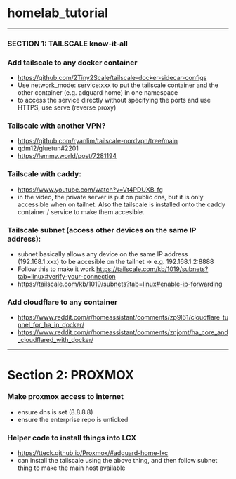 # homelab_tutorial


---
### SECTION 1: TAILSCALE know-it-all
### Add tailscale to any docker container 
- https://github.com/2Tiny2Scale/tailscale-docker-sidecar-configs
- Use network_mode: service:xxx to put the tailscale container and the other container (e.g. adguard home) in one namespace
- to access the service directly without specifying the ports and use HTTPS, use serve (reverse proxy)

### Tailscale with another VPN?
- https://github.com/ryanlim/tailscale-nordvpn/tree/main
- qdm12/gluetun#2201
- https://lemmy.world/post/7281194

### Tailscale with caddy:
- https://www.youtube.com/watch?v=Vt4PDUXB_fg
- in the video, the private server is put on public dns, but it is only accessible when on tailnet. Also the tailscale is installed onto the caddy container / service to make them accesible. 

### Tailscale subnet (access other devices on the same IP address):
- subnet basically allows any device on the same IP address (192.168.1.xxx) to be accesible on the tailnet -> e.g. 192.168.1.2:8888
- Follow this to make it work https://tailscale.com/kb/1019/subnets?tab=linux#verify-your-connection
- https://tailscale.com/kb/1019/subnets?tab=linux#enable-ip-forwarding

### Add cloudflare to any container
- https://www.reddit.com/r/homeassistant/comments/zp9l61/cloudflare_tunnel_for_ha_in_docker/
- https://www.reddit.com/r/homeassistant/comments/znjomt/ha_core_and_cloudflared_with_docker/


----
# Section 2: PROXMOX
### Make proxmox access to internet
- ensure dns is set (8.8.8.8)
- ensure the enterprise repo is unticked

### Helper code to install things into LCX
- https://tteck.github.io/Proxmox/#adguard-home-lxc
- can install the tailscale using the above thing, and then follow subnet thing to make the main host available





